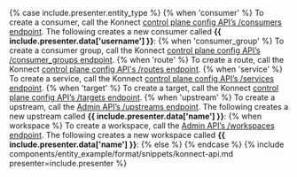 {% case include.presenter.entity_type %}
{% when 'consumer' %}
  To create a consumer, call the Konnect [control plane config API’s /consumers endpoint](https://docs.konghq.com/konnect/api/control-plane-configuration/latest/#/Consumers). 
  The following creates a new consumer called **{{ include.presenter.data['username'] }}**:
{% when 'consumer_group' %}
  To create a consumer group, call the Konnect [control plane config API’s /consumer_groups endpoint](https://docs.konghq.com/konnect/api/control-plane-configuration/latest/#/Consumer%20Groups/create-consumer_group).
{% when 'route' %}
  To create a route, call the Konnect [control plane config API's /routes endpoint](https://docs.konghq.com/konnect/api/control-plane-configuration/latest/#/Routes/create-route).
{% when 'service' %}
  To create a service, call the Konnect [control plane config API’s /services endpoint](https://docs.konghq.com/konnect/api/control-plane-configuration/latest/#/Services/create-service).
{% when 'target' %}
  To create a target, call the Konnect [control plane config API’s /targets endpoint](https://docs.konghq.com/konnect/api/control-plane-configuration/latest/#/Targets/create-target-with-upstream). 
{% when 'upstream' %}
  To create a upstream, call the [Admin API’s /upstreams endpoint](https://docs.konghq.com/gateway/api/admin-ee/latest/#/Upstreams/create-upstream).
  The following creates a new upstream called **{{ include.presenter.data['name'] }}**:
{% when workspace %}
  To create a workspace, call the [Admin API’s /workspaces endpoint](https://docs.konghq.com/gateway/api/admin-ee/latest/#/Workspaces/create-workspace).
  The following creates a new workspace called **{{ include.presenter.data['name'] }}**:
{% else %}
{% endcase %}
{% include components/entity_example/format/snippets/konnect-api.md presenter=include.presenter %}
